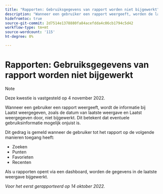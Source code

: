```yaml
---
title: "Rapporten: Gebruiksgegevens van rapport worden niet bijgewerkt"
description: "Wanneer een gebruiker een rapport weergeeft, worden de laatst bekeken gegevens, zoals Laatste weergavedatum en Laatst bekeken door, niet bijgewerkt. Dit betekent dat eventuele gebruiksinformatie mogelijk onjuist is."
hidefromtoc: true
source-git-commit: 2d7514e1378880fa84acefdda4c06cb1794c5d42
workflow-type: tm+mt
source-wordcount: '115'
ht-degree: 0%

---
```



# Rapporten: Gebruiksgegevens van rapport worden niet bijgewerkt

>[!NOTE]
>
>Deze kwestie is vastgesteld op 4 november 2022.

Wanneer een gebruiker een rapport weergeeft, wordt de informatie bij Laatst weergegeven, zoals de datum van laatste weergave en Laatst weergegeven door, niet bijgewerkt. Dit betekent dat eventuele gebruiksinformatie mogelijk onjuist is.

Dit gedrag is gemeld wanneer de gebruiker tot het rapport op de volgende manieren toegang heeft:

* Zoeken
* Punten
* Favorieten
* Recenten

Als u rapporten opent via een dashboard, worden de gegevens in de laatste weergave bijgewerkt.

_Voor het eerst gerapporteerd op 14 oktober 2022._

